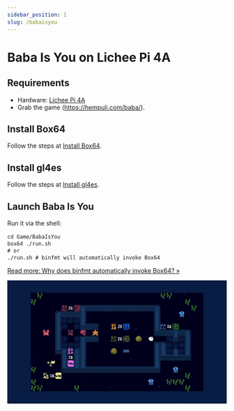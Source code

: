 ```yaml
---
sidebar_position: 1
slug: /babaisyou
---
```


# Baba Is You on Lichee Pi 4A

## Requirements
- Hardware: [Lichee Pi 4A](/docs/hardwares#lichee-pi-4a-soc-th1520)
- Grab the game (https://hempuli.com/baba/).

## Install Box64
Follow the steps at [Install Box64](/docs/box64).

## Install gl4es
Follow the steps at [Install gl4es](/docs/gl4es).

## Launch Baba Is You
Run it via the shell:

```shell
cd Game/BabaIsYou
box64 ./run.sh
# or
./run.sh # binfmt will automatically invoke Box64
```

[Read more: Why does binfmt automatically invoke Box64? »](/docs/faq#why-does-binfmt-automatically-invoke-box64)

![Game operation effect](./img/BabaIsYou.png)
